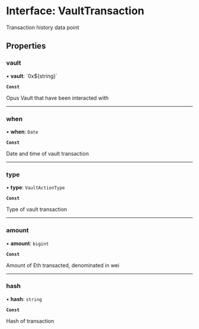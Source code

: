 # Interface: VaultTransaction

Transaction history data point

## Properties

### vault

• **vault**: \`0x$\{string}\`

**`Const`**

Opus Vault that have been interacted with

---

### when

• **when**: `Date`

**`Const`**

Date and time of vault transaction

---

### type

• **type**: `VaultActionType`

**`Const`**

Type of vault transaction

---

### amount

• **amount**: `bigint`

**`Const`**

Amount of Eth transacted, denominated in wei

---

### hash

• **hash**: `string`

**`Const`**

Hash of transaction
